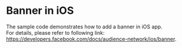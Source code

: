 <h1>Banner in iOS</h1>
The sample code demonstrates how to add a banner in iOS app. <br/>
For details, please refer to following link: <a href="https://developers.facebook.com/docs/audience-network/ios/banner">https://developers.facebook.com/docs/audience-network/ios/banner</a>.
